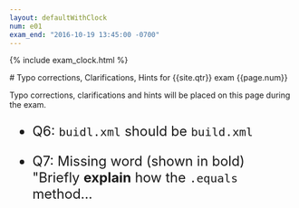 ```yaml
---
layout: defaultWithClock
num: e01
exam_end: "2016-10-19 13:45:00 -0700"
---
```


{% include exam_clock.html %}

<div style="clear:both;" markdown="1">
# Typo corrections, Clarifications, Hints for {{site.qtr}} exam {{page.num}}

</div>

Typo corrections, clarifications and hints will be placed on this page during the exam.

<div style="font-size:170%" markdown="1">

* Q6: `buidl.xml` should be `build.xml`

* Q7: Missing word (shown in bold) "Briefly <strong>explain</strong> how the `.equals` method...

</div>


